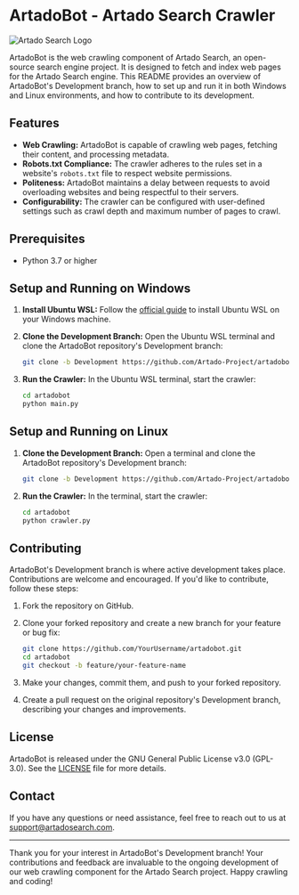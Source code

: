 # ArtadoBot - Artado Search Crawler

![Artado Search Logo](https://www.artadosearch.com/images/android-chrome-192x192.png)

ArtadoBot is the web crawling component of Artado Search, an open-source search engine project. It is designed to fetch and index web pages for the Artado Search engine. This README provides an overview of ArtadoBot's Development branch, how to set up and run it in both Windows and Linux environments, and how to contribute to its development.

## Features

- **Web Crawling:** ArtadoBot is capable of crawling web pages, fetching their content, and processing metadata.
- **Robots.txt Compliance:** The crawler adheres to the rules set in a website's `robots.txt` file to respect website permissions.
- **Politeness:** ArtadoBot maintains a delay between requests to avoid overloading websites and being respectful to their servers.
- **Configurability:** The crawler can be configured with user-defined settings such as crawl depth and maximum number of pages to crawl.

## Prerequisites

- Python 3.7 or higher

## Setup and Running on Windows

1. **Install Ubuntu WSL:** Follow the [official guide](https://ubuntu.com/wsl/install) to install Ubuntu WSL on your Windows machine.

2. **Clone the Development Branch:** Open the Ubuntu WSL terminal and clone the ArtadoBot repository's Development branch:

   ```bash
   git clone -b Development https://github.com/Artado-Project/artadobot.git
   ```

3. **Run the Crawler:** In the Ubuntu WSL terminal, start the crawler:

   ```bash
   cd artadobot
   python main.py
   ```

## Setup and Running on Linux

1. **Clone the Development Branch:** Open a terminal and clone the ArtadoBot repository's Development branch:

   ```bash
   git clone -b Development https://github.com/Artado-Project/artadobot.git
   ```

2. **Run the Crawler:** In the terminal, start the crawler:

   ```bash
   cd artadobot
   python crawler.py
   ```

## Contributing

ArtadoBot's Development branch is where active development takes place. Contributions are welcome and encouraged. If you'd like to contribute, follow these steps:

1. Fork the repository on GitHub.

2. Clone your forked repository and create a new branch for your feature or bug fix:

   ```bash
   git clone https://github.com/YourUsername/artadobot.git
   cd artadobot
   git checkout -b feature/your-feature-name
   ```

3. Make your changes, commit them, and push to your forked repository.

4. Create a pull request on the original repository's Development branch, describing your changes and improvements.

## License

ArtadoBot is released under the GNU General Public License v3.0 (GPL-3.0). See the [LICENSE](LICENSE) file for more details.

## Contact

If you have any questions or need assistance, feel free to reach out to us at [support@artadosearch.com](mailto:support@artadosearch.com).

---

Thank you for your interest in ArtadoBot's Development branch! Your contributions and feedback are invaluable to the ongoing development of our web crawling component for the Artado Search project. Happy crawling and coding!
